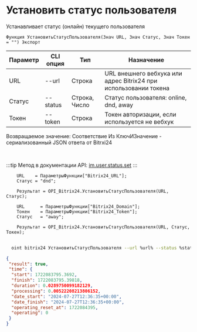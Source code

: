 ﻿---
sidebar_position: 18
---

# Установить статус пользователя
 Устанавливает статус (онлайн) текущего пользователя



`Функция УстановитьСтатусПользователя(Знач URL, Знач Статус, Знач Токен = "") Экспорт`

  | Параметр | CLI опция | Тип | Назначение |
  |-|-|-|-|
  | URL | --url | Строка | URL внешнего вебхука или адрес Bitrix24 при использовании токена |
  | Статус | --status | Строка, Число | Статус пользователя: online, dnd, away |
  | Токен | --token | Строка | Токен авторизации, если используется не вебхук |

  
  Возвращаемое значение:   Соответствие Из КлючИЗначение - сериализованный JSON ответа от Bitrxi24

<br/>

:::tip
Метод в документации API: [im.user.status.set](https://dev.1c-bitrix.ru/learning/course/index.php?COURSE_ID=93&LESSON_ID=11499)
:::
<br/>


```bsl title="Пример кода"
    URL    = ПараметрыФункции["Bitrix24_URL"];
    Статус = "dnd";

    Результат = OPI_Bitrix24.УстановитьСтатусПользователя(URL, Статус);

    URL      = ПараметрыФункции["Bitrix24_Domain"];
    Токен    = ПараметрыФункции["Bitrix24_Token"];
    Статус   = "away";

    Результат = OPI_Bitrix24.УстановитьСтатусПользователя(URL, Статус, Токен);
```



```sh title="Пример команды CLI"
    
  oint bitrix24 УстановитьСтатусПользователя --url %url% --status %status% --token %token%

```

```json title="Результат"
{
 "result": true,
 "time": {
  "start": 1722083795.3692,
  "finish": 1722083795.39818,
  "duration": 0.0289750099182129,
  "processing": 0.00522208213806152,
  "date_start": "2024-07-27T12:36:35+00:00",
  "date_finish": "2024-07-27T12:36:35+00:00",
  "operating_reset_at": 1722084395,
  "operating": 0
 }
}
```
